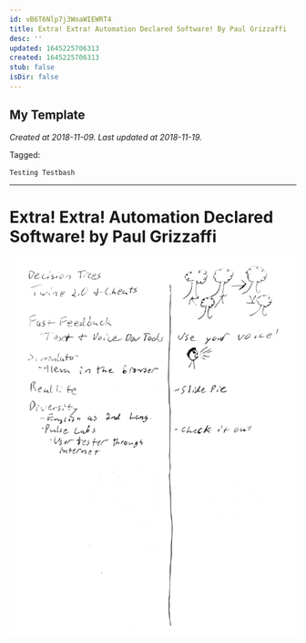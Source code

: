 ```yaml
---
id: vB6T6Nlp7j3WoaWIEWRT4
title: Extra! Extra! Automation Declared Software! By Paul Grizzaffi
desc: ''
updated: 1645225706313
created: 1645225706313
stub: false
isDir: false
---
```

My Template
---

_Created at 2018-11-09._
_Last updated at 2018-11-19._



Tagged: 
```
Testing Testbash
```


---

# Extra! Extra! Automation Declared Software! by Paul Grizzaffi


![RB 2018-11-0910.jpg](assets/RB-2018-11-0910.jpg)

